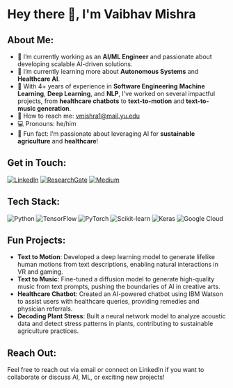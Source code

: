 # Hey there 👋, I'm Vaibhav Mishra

## About Me:
- 🔭 I’m currently working as an **AI/ML Engineer** and passionate about developing scalable AI-driven solutions.
- 🌱 I’m currently learning more about **Autonomous Systems** and **Healthcare AI**.
- 💼 With 4+ years of experience in **Software Engineering** **Machine Learning**, **Deep Learning**, and **NLP**, I’ve worked on several impactful projects, from **healthcare chatbots** to **text-to-motion** and **text-to-music generation**.
- 📧 How to reach me: [vmishra1@mail.yu.edu](mailto:mishra99vaibhav@gmail.com)
- 💻 Pronouns: he/him
- 🎉 Fun fact: I’m passionate about leveraging AI for **sustainable agriculture** and **healthcare**!

## Get in Touch:
[![LinkedIn](https://img.shields.io/badge/LinkedIn-0077B5?style=for-the-badge&logo=linkedin&logoColor=white)](https://www.linkedin.com/in/vaibhav-r-mishra/)
[![ResearchGate](https://img.shields.io/badge/ResearchGate-00CCBB?style=for-the-badge&logo=researchgate&logoColor=white)](https://www.researchgate.net/profile/Vaibhav-Mishra-39/research)
[![Medium](https://img.shields.io/badge/Medium-12100E?style=for-the-badge&logo=medium&logoColor=white)](https://medium.com/@mishra99vaibhav)


## Tech Stack:
![Python](https://img.shields.io/badge/python-%2314354C.svg?style=for-the-badge&logo=python&logoColor=white)
![TensorFlow](https://img.shields.io/badge/TensorFlow-%23FF6F00.svg?style=for-the-badge&logo=TensorFlow&logoColor=white)
![PyTorch](https://img.shields.io/badge/PyTorch-%23EE4C2C.svg?style=for-the-badge&logo=PyTorch&logoColor=white)
![Scikit-learn](https://img.shields.io/badge/scikit--learn-%23F7931E.svg?style=for-the-badge&logo=scikit-learn&logoColor=white)
![Keras](https://img.shields.io/badge/Keras-%23D00000.svg?style=for-the-badge&logo=Keras&logoColor=white)
![Google Cloud](https://img.shields.io/badge/GoogleCloud-%234285F4.svg?style=for-the-badge&logo=google-cloud&logoColor=white)

## Fun Projects:
- **Text to Motion**: Developed a deep learning model to generate lifelike human motions from text descriptions, enabling natural interactions in VR and gaming.
- **Text to Music**: Fine-tuned a diffusion model to generate high-quality music from text prompts, pushing the boundaries of AI in creative arts.
- **Healthcare Chatbot**: Created an AI-powered chatbot using IBM Watson to assist users with healthcare queries, providing remedies and physician referrals.
- **Decoding Plant Stress**: Built a neural network model to analyze acoustic data and detect stress patterns in plants, contributing to sustainable agriculture practices.

## Reach Out:
Feel free to reach out via email or connect on LinkedIn if you want to collaborate or discuss AI, ML, or exciting new projects!
